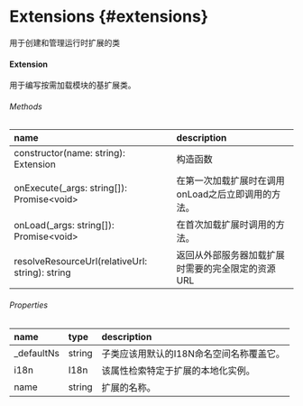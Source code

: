 # Extensions {#extensions}

用于创建和管理运行时扩展的类

#### Extension

用于编写按需加载模块的基扩展类。

###### Methods

| name | description |
| :--- | :--- |
| constructor\(name: string\): Extension | 构造函数 |
| onExecute\(\_args: string\[\]\): Promise&lt;void&gt; | 在第一次加载扩展时在调用onLoad之后立即调用的方法。 |
| onLoad\(\_args: string\[\]\): Promise&lt;void&gt; | 在首次加载扩展时调用的方法。 |
| resolveResourceUrl\(relativeUrl: string\): string | 返回从外部服务器加载扩展时需要的完全限定的资源URL |

###### Properties

| name | type | description |
| :--- | :--- | :--- |
| \_defaultNs | string | 子类应该用默认的I18N命名空间名称覆盖它。 |
| i18n | I18n | 该属性检索特定于扩展的本地化实例。 |
| name | string | 扩展的名称。 |



